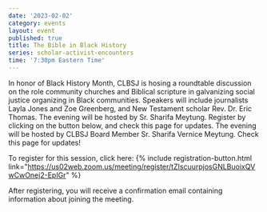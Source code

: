 ```yaml
---
date: '2023-02-02'
category: events
layout: event
published: true
title: The Bible in Black History
series: scholar-activist-encounters
time: '7:30pm Eastern Time'
---
```

In honor of Black History Month, CLBSJ is hosing a roundtable discussion on the role community churches and Biblical scripture in galvanizing social justice organizing in Black communities. Speakers will include journalists Layla Jones and Zoe Greenberg, and New Testament scholar Rev. Dr. Eric Thomas. The evening will be hosted by Sr. Sharifa Meytung. Register by clicking on the button below, and check this page for updates. The evening will be hosted by CLBSJ Board Member Sr. Sharifa Vernice Meytung. Check this page for updates!

To register for this session, click here: {% include registration-button.html link="https://us02web.zoom.us/meeting/register/tZIscuurpjosGNLBuoixQVwCwOnej2-EpIGr" %}

After registering, you will receive a confirmation email containing information about joining the meeting.
